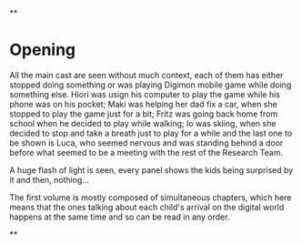 **

# Opening

All the main cast are seen without much context, each of them has either stopped doing something or was playing Digimon mobile game while doing something else. Hiori was usign his computer to play the game while his phone was on his pocket; Maki was helping her dad fix a car, when she stopped to play the game just for a bit; Fritz was going back home from school when he decided to play while walking; Io was skiing, when she decided to stop and take a breath just to play for a while and the last one to be shown is Luca, who seemed nervous and was standing behind a door before what seemed to be a meeting with the rest of the Research Team.

A huge flash of light is seen, every panel shows the kids being surprised by it and then, nothing…

The first volume is mostly composed of simultaneous chapters, which here means that the ones talking about each child's arrival on the digital world happens at the same time and so can be read in any order.

**